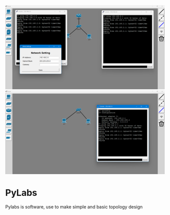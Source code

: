 ![alt_text](https://github.com/alegarsio/PyLabs/blob/main/animation/netsim2.png?raw=true)
![alt_text](https://github.com/alegarsio/PyLabs/blob/main/animation/netsim.png?raw=true)
# PyLabs
Pylabs is software, use to make simple and basic topology design
